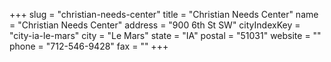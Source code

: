 +++
slug = "christian-needs-center"
title = "Christian Needs Center"
name = "Christian Needs Center"
address = "900 6th St SW"
cityIndexKey = "city-ia-le-mars"
city = "Le Mars"
state = "IA"
postal = "51031"
website = ""
phone = "712-546-9428"
fax = ""
+++
